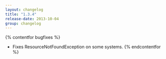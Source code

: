 ```yaml
---
layout: changelog
title: "1.3.4"
release-date: 2013-10-04
group: changelog
---
```


{% contentfor bugfixes %}
* Fixes ResourceNotFoundException on some systems.
{% endcontentfor %}